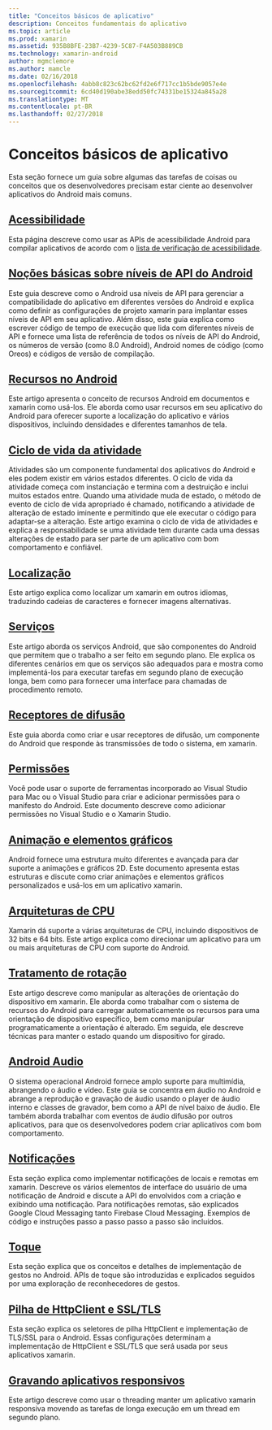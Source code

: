 ```yaml
---
title: "Conceitos básicos de aplicativo"
description: Conceitos fundamentais do aplicativo
ms.topic: article
ms.prod: xamarin
ms.assetid: 935B8BFE-23B7-4239-5C87-F4A503B889CB
ms.technology: xamarin-android
author: mgmclemore
ms.author: mamcle
ms.date: 02/16/2018
ms.openlocfilehash: 4abb8c823c62bc62fd2e6f717cc1b5bde9057e4e
ms.sourcegitcommit: 6cd40d190abe38edd50fc74331be15324a845a28
ms.translationtype: MT
ms.contentlocale: pt-BR
ms.lasthandoff: 02/27/2018
---
```

# <a name="application-fundamentals"></a>Conceitos básicos de aplicativo

Esta seção fornece um guia sobre algumas das tarefas de coisas ou conceitos que os desenvolvedores precisam estar ciente ao desenvolver aplicativos do Android mais comuns.

## <a name="accessibilityandroidapp-fundamentalsaccessibilitymd"></a>[Acessibilidade](~/android/app-fundamentals/accessibility.md)

Esta página descreve como usar as APIs de acessibilidade Android para compilar aplicativos de acordo com o [lista de verificação de acessibilidade](~/cross-platform/app-fundamentals/accessibility.md).

##  <a name="understanding-android-api-levelsandroidapp-fundamentalsandroid-api-levelsmd"></a>[Noções básicas sobre níveis de API do Android](~/android/app-fundamentals/android-api-levels.md)

Este guia descreve como o Android usa níveis de API para gerenciar a compatibilidade do aplicativo em diferentes versões do Android e explica como definir as configurações de projeto xamarin para implantar esses níveis de API em seu aplicativo. Além disso, este guia explica como escrever código de tempo de execução que lida com diferentes níveis de API e fornece uma lista de referência de todos os níveis de API do Android, os números de versão (como 8.0 Android), Android nomes de código (como Oreos) e códigos de versão de compilação.



##  <a name="resources-in-androidandroidapp-fundamentalsresources-in-androidindexmd"></a>[Recursos no Android](~/android/app-fundamentals/resources-in-android/index.md)

Este artigo apresenta o conceito de recursos Android em documentos e xamarin como usá-los. Ele aborda como usar recursos em seu aplicativo do Android para oferecer suporte a localização do aplicativo e vários dispositivos, incluindo densidades e diferentes tamanhos de tela.




##  <a name="activity-lifecycleandroidapp-fundamentalsactivity-lifecycleindexmd"></a>[Ciclo de vida da atividade](~/android/app-fundamentals/activity-lifecycle/index.md)

Atividades são um componente fundamental dos aplicativos do Android e eles podem existir em vários estados diferentes. O ciclo de vida da atividade começa com instanciação e termina com a destruição e inclui muitos estados entre. Quando uma atividade muda de estado, o método de evento de ciclo de vida apropriado é chamado, notificando a atividade de alteração de estado iminente e permitindo que ele executar o código para adaptar-se a alteração. Este artigo examina o ciclo de vida de atividades e explica a responsabilidade se uma atividade tem durante cada uma dessas alterações de estado para ser parte de um aplicativo com bom comportamento e confiável.

##  <a name="localizationandroidapp-fundamentalslocalizationmd"></a>[Localização](~/android/app-fundamentals/localization.md)

Este artigo explica como localizar um xamarin em outros idiomas, traduzindo cadeias de caracteres e fornecer imagens alternativas.

## <a name="servicesandroidapp-fundamentalsservicesindexmd"></a>[Serviços](~/android/app-fundamentals/services/index.md)

Este artigo aborda os serviços Android, que são componentes do Android que permitem que o trabalho a ser feito em segundo plano. Ele explica os diferentes cenários em que os serviços são adequados para e mostra como implementá-los para executar tarefas em segundo plano de execução longa, bem como para fornecer uma interface para chamadas de procedimento remoto.

## <a name="broadcast-receiversandroidapp-fundamentalsbroadcast-receiversmd"></a>[Receptores de difusão](~/android/app-fundamentals/broadcast-receivers.md)

Este guia aborda como criar e usar receptores de difusão, um componente do Android que responde às transmissões de todo o sistema, em xamarin.



##  <a name="permissionsandroidapp-fundamentalspermissionsmd"></a>[Permissões](~/android/app-fundamentals/permissions.md)

Você pode usar o suporte de ferramentas incorporado ao Visual Studio para Mac ou o Visual Studio para criar e adicionar permissões para o manifesto do Android. Este documento descreve como adicionar permissões no Visual Studio e o Xamarin Studio.



##  <a name="graphics-and-animationandroidapp-fundamentalsgraphics-and-animationmd"></a>[Animação e elementos gráficos](~/android/app-fundamentals/graphics-and-animation.md)

Android fornece uma estrutura muito diferentes e avançada para dar suporte a animações e gráficos 2D. Este documento apresenta estas estruturas e discute como criar animações e elementos gráficos personalizados e usá-los em um aplicativo xamarin.


##  <a name="cpu-architecturesandroidapp-fundamentalscpu-architecturesmd"></a>[Arquiteturas de CPU](~/android/app-fundamentals/cpu-architectures.md)

Xamarin dá suporte a várias arquiteturas de CPU, incluindo dispositivos de 32 bits e 64 bits. Este artigo explica como direcionar um aplicativo para um ou mais arquiteturas de CPU com suporte do Android.




##  <a name="handling-rotationandroidapp-fundamentalshandling-rotationmd"></a>[Tratamento de rotação](~/android/app-fundamentals/handling-rotation.md)

Este artigo descreve como manipular as alterações de orientação do dispositivo em xamarin. Ele aborda como trabalhar com o sistema de recursos do Android para carregar automaticamente os recursos para uma orientação de dispositivo específico, bem como manipular programaticamente a orientação é alterado. Em seguida, ele descreve técnicas para manter o estado quando um dispositivo for girado.



##  <a name="android-audioandroidapp-fundamentalsandroid-audiomd"></a>[Android Audio](~/android/app-fundamentals/android-audio.md)

O sistema operacional Android fornece amplo suporte para multimídia, abrangendo o áudio e vídeo. Este guia se concentra em áudio no Android e abrange a reprodução e gravação de áudio usando o player de áudio interno e classes de gravador, bem como a API de nível baixo de áudio. Ele também aborda trabalhar com eventos de áudio difusão por outros aplicativos, para que os desenvolvedores podem criar aplicativos com bom comportamento.




##  <a name="notificationsandroidapp-fundamentalsnotificationsindexmd"></a>[Notificações](~/android/app-fundamentals/notifications/index.md)

Esta seção explica como implementar notificações de locais e remotas em xamarin. Descreve os vários elementos de interface do usuário de uma notificação de Android e discute a API do envolvidos com a criação e exibindo uma notificação. Para notificações remotas, são explicados Google Cloud Messaging tanto Firebase Cloud Messaging. Exemplos de código e instruções passo a passo passo a passo são incluídos.



##  <a name="touchandroidapp-fundamentalstouchindexmd"></a>[Toque](~/android/app-fundamentals/touch/index.md)

Esta seção explica que os conceitos e detalhes de implementação de gestos no Android. APIs de toque são introduzidas e explicados seguidos por uma exploração de reconhecedores de gestos.



##  <a name="httpclient-stack-and-ssltlsandroidapp-fundamentalshttp-stackmd"></a>[Pilha de HttpClient e SSL/TLS](~/android/app-fundamentals/http-stack.md)

Esta seção explica os seletores de pilha HttpClient e implementação de TLS/SSL para o Android. Essas configurações determinam a implementação de HttpClient e SSL/TLS que será usada por seus aplicativos xamarin.


##  <a name="writing-responsive-applicationswriting-responsive-appsmd"></a>[Gravando aplicativos responsivos](writing-responsive-apps.md)

Este artigo descreve como usar o threading manter um aplicativo xamarin responsiva movendo as tarefas de longa execução em um thread em segundo plano.